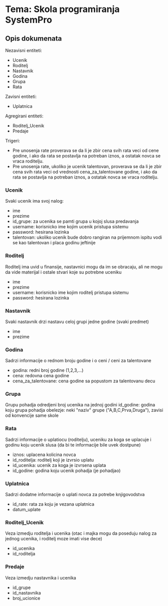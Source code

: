 # Tema: Skola programiranja SystemPro

## Opis dokumenata

Nezavisni entiteti:
- Ucenik
- Roditelj
- Nastavnik
- Godina
- Grupa
- Rata

Zavisni entiteti:
- Uplatnica

Agregirani entiteti:
- Roditelj_Ucenik
- Predaje

Trigeri:
- Pre unosenja rate proverava se da li je zbir cena svih rata veci od cene godine, i ako da rata se postavlja na potreban iznos, a ostatak novca se vraca roditelju.
- Pre unosenja rate, ukoliko je ucenik talentovan, proverava se da li je zbir cena svih rata veci od vrednosti cena_za_talentovane godine, i ako da rata se postavlja na potreban iznos, a ostatak novca se vraca roditelju.

### Ucenik
Svaki ucenik ima svoj nalog:
- ime
- prezime
- id_grupe: za ucenika se pamti grupa u kojoj slusa predavanja
- username: korisnicko ime kojim ucenik pristupa sistemu
- password: hesirana lozinka
- talentovan: ukoliko ucenik bude dobro rangiran na prijemnom ispitu vodi se kao talentovan i placa godinu jeftinije

### Roditelj
Roditelj ima uvid u finansije, nastavnici mogu da im se obracaju, ali ne mogu da vide materijal i ostale stvari koje su potrebne uceniku
- ime
- prezime
- username: korisnicko ime kojim roditelj pristupa sistemu
- password: hesirana lozinka

### Nastavnik
Svaki nastavnik drzi nastavu celoj grupi jedne godine (svaki predmet)
- ime
- prezime

### Godina
Sadrzi informacije o rednom broju godine i o ceni / ceni za talentovane
- godina: redni broj godine (1,2,3,...)
- cena: redovna cena godine
- cena_za_talentovane: cena godine sa popustom za talentovanu decu

### Grupa
Grupu pohadja odredjeni broj ucenika na jednoj godini
id_godine: godina koju grupa pohadja
obelezje: neki "naziv" grupe ("A,B,C,Prva,Druga"), zavisi od konvencije same skole

### Rata
Sadrzi informacije o uplatiocu (roditelju), uceniku za koga se uplacuje i godinu koju ucenik slusa (da bi te informacije bile uvek dostpune)
- iznos: uplacena kolicina novca
- id_roditelja: roditelj koji je izvrsio uplatu
- id_ucenika: ucenik za koga je izvrsena uplata
- id_godine: godina koju ucenik pohadja (je pohadjao)

### Uplatnica
Sadrzi dodatne informacije o uplati novca za potrebe knjigovodstva
- id_rate: rata za koju je vezana uplatnica
- datum_uplate

### Roditelj_Ucenik
Veza izmedju roditelja i ucenika (otac i majka mogu da poseduju nalog za jednog ucenika, i roditelj moze imati vise dece)
- id_ucenika
- id_roditelja

### Predaje
Veza izmedju nastavnika i ucenika
- id_grupe
- id_nastavnika
- broj_ucionice
